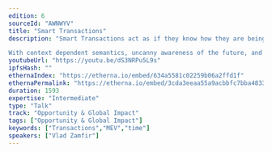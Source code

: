 ```yaml
---
edition: 6
sourceId: "AWNWYV"
title: "Smart Transactions"
description: "Smart Transactions act as if they know how they are being situated and whether they are being treated fairly. 

With context dependent semantics, uncanny awareness of the future, and mid-execution access to actual and virtual services, smart transactions challenge us to elaborate on Ethereum’s transactional semantics."
youtubeUrl: "https://youtu.be/dS3NRPu5L9s"
ipfsHash: ""
ethernaIndex: "https://etherna.io/embed/634a5581c02259b06a2ffd1f"
ethernaPermalink: "https://etherna.io/embed/3cda3eeaa55a9acbbfc7bba48337363eeb1c94247ed92883f71ca979ccd58e8b"
duration: 1593
expertise: "Intermediate"
type: "Talk"
track: "Opportunity & Global Impact"
tags: ["Opportunity & Global Impact"]
keywords: ["Transactions","MEV","time"]
speakers: ["Vlad Zamfir"]
---
```

